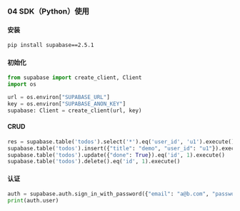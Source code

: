 ### 04 SDK（Python）使用

#### 安装
```bash
pip install supabase==2.5.1
```

#### 初始化
```python
from supabase import create_client, Client
import os

url = os.environ["SUPABASE_URL"]
key = os.environ["SUPABASE_ANON_KEY"]
supabase: Client = create_client(url, key)
```

#### CRUD
```python
res = supabase.table('todos').select('*').eq('user_id', 'u1').execute()
supabase.table('todos').insert({"title": "demo", "user_id": "u1"}).execute()
supabase.table('todos').update({"done": True}).eq('id', 1).execute()
supabase.table('todos').delete().eq('id', 1).execute()
```

#### 认证
```python
auth = supabase.auth.sign_in_with_password({"email": "a@b.com", "password": "xxxx"})
print(auth.user)
```



